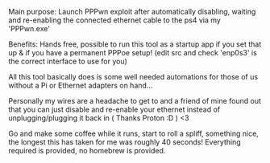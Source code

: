 Main purpose: Launch PPPwn exploit after automatically disabling, waiting and re-enabling the connected ethernet cable to the ps4 via my 'PPPwn.exe'

Benefits: Hands free, possible to run this tool as a startup app if you set that up & if you have a permanent PPPoe setup! (edit src and check 'enp0s3' is the correct interface to use for you)

All this tool basically does is some well needed automations for those of us without a Pi or Ethernet adapters on hand...

Personally my wires are a headache to get to and a friend of mine found out that you can just disable and re-enable your ethernet instead of unplugging/plugging it back in ( Thanks Proton :D ) <3

Go and make some coffee while it runs, start to roll a spliff, something nice, the longest this has taken for me was roughly 40 seconds! Everything required is provided, no homebrew is provided.
